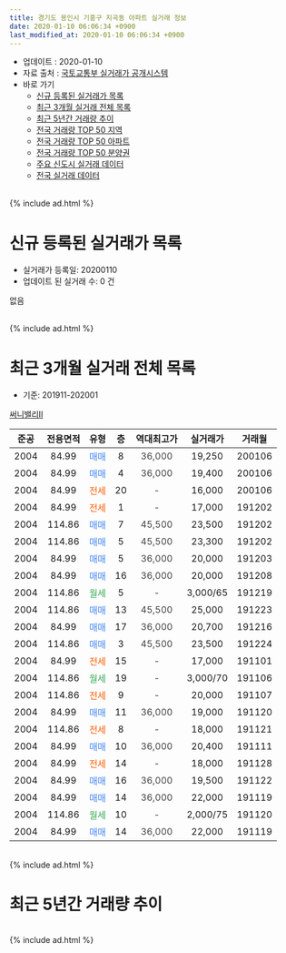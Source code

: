 ```yaml
---
title: 경기도 용인시 기흥구 지곡동 아파트 실거래 정보
date: 2020-01-10 06:06:34 +0900
last_modified_at: 2020-01-10 06:06:34 +0900
---
```


* 업데이트 : 2020-01-10
* 자료 출처 : [국토교통부 실거래가 공개시스템](http://rt.molit.go.kr)
* 바로 가기
    * [신규 등록된 실거래가 목록](#신규-등록된-실거래가-목록)
    * [최근 3개월 실거래 전체 목록](#최근-3개월-실거래-전체-목록)
    * [최근 5년간 거래량 추이](#최근-5년간-거래량-추이)
    * [전국 거래량 TOP 50 지역](https://inasie.github.io/apt-trade-info/최근-3개월-전국에서-가장-거래가-많이-발생한-지역)
    * [전국 거래량 TOP 50 아파트](https://inasie.github.io/apt-trade-info/최근-3개월-전국에서-가장-거래가-많이-발생한-아파트)
    * [전국 거래량 TOP 50 분양권](https://inasie.github.io/apt-trade-info/최근-3개월-전국에서-가장-거래가-많이-발생한-분양권)
    * [주요 신도시 실거래 데이터](https://inasie.github.io/apt-trade-info/주요-신도시)
    * [전국 실거래 데이터](https://inasie.github.io/apt-trade-info/전국)
<br>
{% include ad.html %}
<br>

# 신규 등록된 실거래가 목록
* 실거래가 등록일: 20200110
* 업데이트 된 실거래 수: 0 건

없음

<br>
{% include ad.html %}
<br>

# 최근 3개월 실거래 전체 목록
* 기준: 201911-202001


[써니밸리II](https://search.naver.com/search.naver?query=%EA%B2%BD%EA%B8%B0%EB%8F%84+%EC%9A%A9%EC%9D%B8%EC%8B%9C+%EA%B8%B0%ED%9D%A5%EA%B5%AC+%EC%A7%80%EA%B3%A1%EB%8F%99+%EC%8D%A8%EB%8B%88%EB%B0%B8%EB%A6%ACII)

|준공|전용면적|유형|층|역대최고가|실거래가|거래월|
|:---:|:---:|:---:|:---:|:---:|:---:|:---:|
|2004|84.99|<span style="color:#4285f3">매매</span>|8|<span style="color:#444444">36,000</span>|19,250|200106|
|2004|84.99|<span style="color:#4285f3">매매</span>|4|<span style="color:#444444">36,000</span>|19,400|200106|
|2004|84.99|<span style="color:#ff5a00">전세</span>|20|<span style="color:#444444">-</span>|16,000|200106|
|2004|84.99|<span style="color:#ff5a00">전세</span>|1|<span style="color:#444444">-</span>|17,000|191202|
|2004|114.86|<span style="color:#4285f3">매매</span>|7|<span style="color:#444444">45,500</span>|23,500|191202|
|2004|114.86|<span style="color:#4285f3">매매</span>|5|<span style="color:#444444">45,500</span>|23,300|191202|
|2004|84.99|<span style="color:#4285f3">매매</span>|5|<span style="color:#444444">36,000</span>|20,000|191203|
|2004|84.99|<span style="color:#4285f3">매매</span>|16|<span style="color:#444444">36,000</span>|20,000|191208|
|2004|114.86|<span style="color:#34a853">월세</span>|5|<span style="color:#444444">-</span>|3,000/65|191219|
|2004|114.86|<span style="color:#4285f3">매매</span>|13|<span style="color:#444444">45,500</span>|25,000|191223|
|2004|84.99|<span style="color:#4285f3">매매</span>|17|<span style="color:#444444">36,000</span>|20,700|191216|
|2004|114.86|<span style="color:#4285f3">매매</span>|3|<span style="color:#444444">45,500</span>|23,500|191224|
|2004|84.99|<span style="color:#ff5a00">전세</span>|15|<span style="color:#444444">-</span>|17,000|191101|
|2004|114.86|<span style="color:#34a853">월세</span>|19|<span style="color:#444444">-</span>|3,000/70|191106|
|2004|114.86|<span style="color:#ff5a00">전세</span>|9|<span style="color:#444444">-</span>|20,000|191107|
|2004|84.99|<span style="color:#4285f3">매매</span>|11|<span style="color:#444444">36,000</span>|19,000|191120|
|2004|114.86|<span style="color:#ff5a00">전세</span>|8|<span style="color:#444444">-</span>|18,000|191121|
|2004|84.99|<span style="color:#4285f3">매매</span>|10|<span style="color:#444444">36,000</span>|20,400|191111|
|2004|84.99|<span style="color:#ff5a00">전세</span>|14|<span style="color:#444444">-</span>|18,000|191128|
|2004|84.99|<span style="color:#4285f3">매매</span>|16|<span style="color:#444444">36,000</span>|19,500|191122|
|2004|84.99|<span style="color:#4285f3">매매</span>|14|<span style="color:#444444">36,000</span>|22,000|191119|
|2004|114.86|<span style="color:#34a853">월세</span>|10|<span style="color:#444444">-</span>|2,000/75|191120|
|2004|84.99|<span style="color:#4285f3">매매</span>|14|<span style="color:#444444">36,000</span>|22,000|191119|


<br>
{% include ad.html %}
<br>

# 최근 5년간 거래량 추이


<div style="width:100%;">
    <canvas id="deal_progress" height="200"></canvas>
</div>

<script>
new Chart(document.getElementById("deal_progress"), {
    type: 'line',
    data: {
        labels: ['201501','201502','201503','201504','201505','201506','201507','201508','201509','201510','201511','201512','201601','201602','201603','201604','201605','201606','201607','201608','201609','201610','201611','201612','201701','201702','201703','201704','201705','201706','201707','201708','201709','201710','201711','201712','201801','201802','201803','201804','201805','201806','201807','201808','201809','201810','201811','201812','201901','201902','201903','201904','201905','201906','201907','201908','201909','201910','201911','201912','202001'],
        datasets: [{
            label: '매매',
            pointRadius: 1,
            data: [4, 5, 13, 13, 7, 14, 6, 9, 6, 7, 5, 4, 2, 2, 3, 4, 9, 7, 10, 14, 8, 10, 3, 8, 2, 1, 8, 4, 4, 7, 5, 6, 5, 4, 3, 1, 9, 2, 7, 2, 6, 4, 5, 1, 7, 3, 8, 7, 4, 0, 5, 7, 4, 2, 5, 7, 4, 2, 5, 7, 2],
            borderColor: "rgba(255, 201, 14, 1)",
            backgroundColor: "rgba(255, 201, 14, 0.5)",
            fill: false,
            lineTension: 0
        },{
            label: '전월세',
            pointRadius: 1,
            data: [11, 10, 9, 8, 3, 8, 7, 3, 5, 4, 6, 11, 3, 8, 7, 4, 4, 5, 1, 4, 3, 4, 5, 9, 3, 9, 5, 5, 3, 4, 3, 2, 6, 4, 3, 2, 4, 4, 6, 3, 5, 4, 3, 1, 1, 2, 2, 10, 3, 6, 2, 2, 0, 3, 7, 4, 2, 5, 6, 2, 1],
            borderColor: "rgba(0, 141, 185, 1)",
            backgroundColor: "rgba(0, 141, 185, 0.5)",
            fill: false,
            lineTension: 0
        }
        ]
    },
    options: {
        responsive: true,
        title: {
            display: false
        },
        tooltips: {
            mode: 'index',
            intersect: false
        },
        hover: {
            mode: 'nearest',
            intersect: true
        },
        scales: {
            xAxes: [{
                display: true,
                scaleLabel: {
                    display: true,
                    labelString: '년/월'
                }
            }],
            yAxes: [{
                display: true,
                ticks: {
                    suggestedMin: 0,
                },
                scaleLabel: {
                    display: true,
                    labelString: '실거래 수'
                }
            }]
        }
    }
});

</script>


<br>
{% include ad.html %}
<br>

